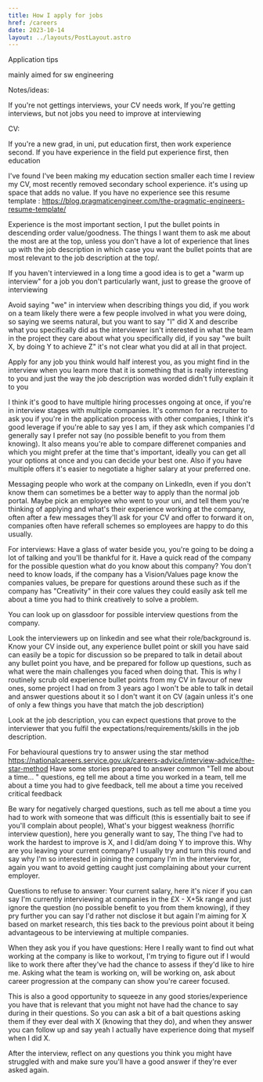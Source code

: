 ```yaml
---
title: How I apply for jobs
href: /careers
date: 2023-10-14
layout: ../layouts/PostLayout.astro
---
```


Application tips

mainly  aimed for sw engineering

Notes/ideas:

If you're not gettings interviews, your CV needs work,
If you're getting interviews, but not jobs you need to improve at interviewing

CV:

If you're a new grad, in uni, put education first, then work experience second.
If you have experience in the field put experience first, then education

I've found I've been making my education section smaller each time I review my CV, most recently removed secondary school experience. it's using up space that adds no value. If you have no experience
see this resume template : https://blog.pragmaticengineer.com/the-pragmatic-engineers-resume-template/

Experience is the most important section, I put the bullet points in descending order value/goodness. The things I want them to ask me about the most are at the top, unless you don't have a lot of experience that lines up with the job description in which case you want the bullet
points that are most relevant to the job description at the top/.

If you haven't interviewed in a long time a good idea is to get a "warm up interview" for a job you don't particularly want, just to grease the groove of interviewing

Avoid saying "we" in interview when describing things you did, if you work on a team likely there were a few people involved in what you were doing, so saying we seems natural,
but you want to say "I" did X and describe what you specifically did as the interviewer isn't interested in what the team in the project they care about what you specifically did,
if you say "we built X, by doing Y to achieve Z" it's not clear what you did at all in that project.

Apply for any job you think would half interest you, as you might find in the interview when you learn more that it is something that is really interesting to you and just the way the job description was worded didn't fully explain it to you

I think it's good to have multiple hiring processes ongoing at once, if you're in interview stages with multiple companies.
It's common for a recruiter to ask you if you're in the application process with other companies, I think it's good leverage if you're able to say yes I am, if they ask which companies I'd generally say I prefer not say (no possible benefit to you from them knowing).
It also means you're able to compare differenet companies and which you might prefer at the time that's important, ideally you can get all your options at once and you can decide your best one.
Also if you have multiple offers it's easier to negotiate a higher salary at your preferred one.

Messaging people who work at the company on LinkedIn, even if you don't know them can sometimes be a better way to apply than the normal job portal. Maybe pick an employee who went to your uni, and tell them you're thinking of applying and what's their experience
working at the company, often after a few messages they'll ask for your CV and offer to forward it on, companies often have referall schemes so employees are happy to do this usually.

For interviews:
Have a glass of water beside you, you're going to be doing a lot of talking and you'll be thankful for it.
Have a quick read of the company for the possible question what do you know about this company? You don't need to know loads, if the company has a Vision/Values page know the companies values, be prepare for questions around these such
as if the company has "Creativity" in their core values they could easily ask tell me about a time you had to think creatively to solve a problem.

You can look up on glassdoor for possible interview questions from the company.

Look the interviewers up on linkedin and see what their role/background is.
Know your CV inside out, any experience bullet point or skill you have said can easily be a topic for discussion so be prepared to talk in detail about any bullet point you have, and be prepared for follow up questions, such as what were the main challenges you faced when doing that. This is why I routinely scrub old experience bullet points
from my CV in favour of new ones, some project I had on from 3 years ago I won't be able to talk in detail and answer questions about it so I don't want it on CV (again unless it's one of only a few things you have that match the job description)

Look at the job description, you can expect questions that prove to the interviewer that you fulfil the expectations/requirements/skills in the job description.

For behavioural questions try to answer using the star method https://nationalcareers.service.gov.uk/careers-advice/interview-advice/the-star-method
Have some stories prepared to answer common "Tell me about a time... "  questions, eg tell me about a time you worked in a team, tell me about a time you had to give feedback, tell me about a time you received critical feedback

Be wary for negatively charged questions,
such as tell me about a time you had to work with someone that was difficult (this is essentially bait to see if you'll complain about people),
What's your biggest weakness (horrific interview question), here you generally want to say, The thing I've had to work the hardest to improve is X, and I did/am doing Y to improve this.
Why are you leaving your current company? I usually try and turn this round and say why I'm so interested in joining the company I'm in the interview for, again you want to avoid getting caught just complaining about your current employer.

Questions to refuse to answer:
Your current salary, here it's nicer if you can say I'm currently interviewing at companies in the £X - X+5k range and just ignore the question (no possible benefit to you from them knowing), if they pry further you can say I'd rather not disclose it but again I'm aiming for X based on market research, this ties back to the previous point about it being advantageous to be interviewing at multiple companies.

When they ask you if you have questions:
Here I really want to find out what working at the company is like to workout, I'm trying to figure out if I would like to work there after they've had the chance to assess if they'd like to hire me. Asking what the team is working on, will be working on, ask about career progression at the company can show you're career focused.

This is also a good opportunity to squeeze in any good stories/experience you have that is relevant that you might not have had the chance to say during in their questions. So you can ask a bit of a bait questions asking them if they ever deal with X (knowing that they do), and when they answer you can follow up and say yeah I actually have experience doing that myself when I did X.

After the interview, reflect on any questions you think you might have struggled with and make sure you'll have a good answer if they're ever asked again.
